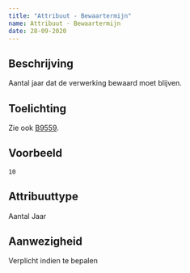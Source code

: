 ```yaml
---
title: "Attribuut - Bewaartermijn"
name: Attribuut - Bewaartermijn
date: 28-09-2020
---
```


## Beschrijving
Aantal jaar dat de verwerking bewaard moet blijven.

## Toelichting
Zie ook [B9559](../achtergronddocumentatie/ontwerp/artefacten/9559.md).

## Voorbeeld
`10`

## Attribuuttype
Aantal Jaar

## Aanwezigheid
Verplicht indien te bepalen
